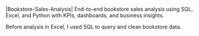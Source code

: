 |Bookstore-Sales-Analysis|
End-to-end bookstore sales analysis using SQL, Excel, and Python with KPIs, dashboards, and business insights.



Before analysis in Excel, I used SQL to query and clean bookstore data.


